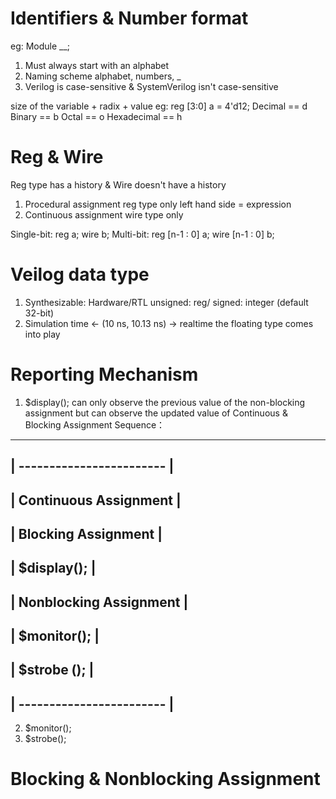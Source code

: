 # Identifiers & Number format
eg: Module __;
1) Must always start with an alphabet
2) Naming scheme
alphabet, numbers, _
3) Verilog is case-sensitive & SystemVerilog isn't case-sensitive

size of the variable + radix + value
eg: reg [3:0] a = 4'd12;
Decimal     == d
Binary      == b
Octal       == o
Hexadecimal == h

# Reg & Wire
Reg type has a history & Wire doesn't have a history
1) Procedural assignment
   reg type only
   left hand side = expression
3) Continuous assignment
   wire type only

Single-bit: reg a;             wire b;
Multi-bit:  reg [n-1 : 0] a;   wire [n-1 : 0] b;

# Veilog data type
1) Synthesizable: Hardware/RTL
unsigned: reg/ signed: integer (default 32-bit)
2) Simulation
time <- (10 ns, 10.13 ns) -> realtime
the floating type comes into play

# Reporting Mechanism 
1) $display();
can only observe the previous value of the non-blocking assignment
but can observe the updated value of Continuous & Blocking Assignment
Sequence：
---
| ------------------------ |
---
| Continuous    Assignment |
---
| Blocking      Assignment |
---
| $display();              |
---
| Nonblocking   Assignment |
---
| $monitor();              |
---
| $strobe ();              |
---
| ------------------------ |
---
2) $monitor();
3) $strobe();

# Blocking & Nonblocking Assignment 
